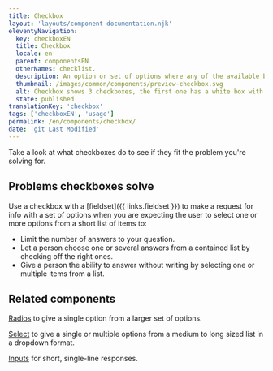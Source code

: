 ```yaml
---
title: Checkbox
layout: 'layouts/component-documentation.njk'
eleventyNavigation:
  key: checkboxEN
  title: Checkbox
  locale: en
  parent: componentsEN
  otherNames: checklist.
  description: An option or set of options where any of the available boxes can be selected.
  thumbnail: /images/common/components/preview-checkbox.svg
  alt: Checkbox shows 3 checkboxes, the first one has a white box with a checkmark beside two dark grey long rectangular boxes indicating text followed by two empty checkboxes. They are white boxes with a black border and two grey long rectangular boxes indicating text.
  state: published
translationKey: 'checkbox'
tags: ['checkboxEN', 'usage']
permalink: /en/components/checkbox/
date: 'git Last Modified'
---
```


Take a look at what checkboxes do to see if they fit the problem you're solving for.

## Problems checkboxes solve

Use a checkbox with a [fieldset]({{ links.fieldset }}) to make a request for info with a set of options when you are expecting the user to select one or more options from a short list of items to:

- Limit the number of answers to your question.
- Let a person choose one or several answers from a contained list by checking off the right ones.
- Give a person the ability to answer without writing by selecting one or multiple items from a list.

<article class="bg-full-width bg-primary text-light pt-500 pb-400 my-500">
  <h2 class="mt-0 mb-400">Related components</h2>

<a href="{{ links.radio }}" class="link-light">Radios</a> to give a single option from a larger set of options.

<a href="{{ links.select }}" class="link-light">Select</a> to give a single or multiple options from a medium to long sized list in a dropdown format.

<a href="{{ links.input }}" class="link-light">Inputs</a> for short, single-line responses.

</article>
